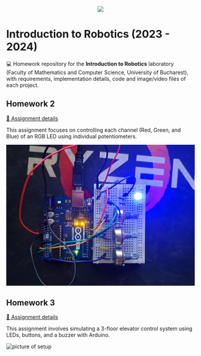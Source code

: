 <p align="center">
  <img src="https://media0.giphy.com/media/tT2FEbKu63KxdFubmY/giphy.gif" />
</p>

# Introduction to Robotics (2023 - 2024)

:computer: Homework repository for the **Introduction to Robotics** laboratory (Faculty of Mathematics and Computer Science, University of Bucharest), with requirements, implementation details, code and image/video files of each project.



## Homework 2

[:page_facing_up: Assignment details](Homework_02/Homework_02.md)

This assignment focuses on controlling each channel (Red, Green, and Blue) of an RGB LED using individual potentiometers.

![picture of setup](/Homework_02/setup.jpg)

## Homework 3

[:page_facing_up: Assignment details](Homework_03/Homework_03.md)

This assignment involves simulating a 3-floor elevator control system using LEDs, buttons, and a buzzer with Arduino.

![picture of setup](/Homework_03/setup.jpg)
